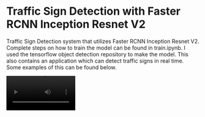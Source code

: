 # Traffic Sign Detection with Faster RCNN Inception Resnet V2
Traffic Sign Detection system that utilizes Faster RCNN Inception Resnet V2. Complete steps on how to train the model can be found in train.ipynb. I used the tensorflow object detection repository to make the model. This also contains an application which can detect traffic signs in real time. Some examples of this can be found below.



<video src='https://github.com/dokeefemain/Traffic_sign_detection_Faster_RCNN/blob/main/lib/vids/clip3_edit.mp4' width=180/>
